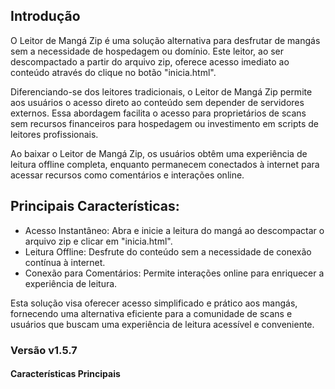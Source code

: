 ## Introdução

O Leitor de Mangá Zip é uma solução alternativa para desfrutar de mangás sem a necessidade de hospedagem ou domínio. Este leitor, ao ser descompactado a partir do arquivo zip, oferece acesso imediato ao conteúdo através do clique no botão "inicia.html".

Diferenciando-se dos leitores tradicionais, o Leitor de Mangá Zip permite aos usuários o acesso direto ao conteúdo sem depender de servidores externos. Essa abordagem facilita o acesso para proprietários de scans sem recursos financeiros para hospedagem ou investimento em scripts de leitores profissionais.

Ao baixar o Leitor de Mangá Zip, os usuários obtêm uma experiência de leitura offline completa, enquanto permanecem conectados à internet para acessar recursos como comentários e interações online.

## Principais Características:

- Acesso Instantâneo: Abra e inicie a leitura do mangá ao descompactar o arquivo zip e clicar em "inicia.html".
- Leitura Offline: Desfrute do conteúdo sem a necessidade de conexão contínua à internet.
- Conexão para Comentários: Permite interações online para enriquecer a experiência de leitura.

Esta solução visa oferecer acesso simplificado e prático aos mangás, fornecendo uma alternativa eficiente para a comunidade de scans e usuários que buscam uma experiência de leitura acessível e conveniente.

### Versão v1.5.7

#### Características Principais